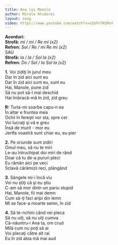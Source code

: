 ```yaml
---
title: Ana lui Manole
author: Mirela Atudorei
layout: song
video: https://www.youtube.com/watch?v=n2bFn7N3MvY
---
```


**Acorduri:**  
**Strofă:** *mi / mi / Re mi (x2)*  
**Refren:** *Sol / Re / mi Re mi (x2)*  
SAU  
**Strofă:** *la / la / Sol la (x2)*  
**Refren:** *Do / Sol / la Sol la (x2)* 


**1\.** Voi zidiţi în jurul meu  
Dar în zid aici sunt eu  
Dar în zid aici sunt eu, sunt eu  
Hai, Manole, pune zid  
Să nu pot să-l mai deschid  
Hai îmbracă-mă în zid, zid greu  


**R:** Turla-mi soarbe capu-n ea  
În altar e fruntea mea  
Ochii în fereşti vor sta, spre cer  
Voi lucraţi şi vă e greu  
Însă de murit - mor eu  
Jertfa voastră sunt chiar eu, eu pier  


**2\.** Pe oriunde sunt zidiri  
Omul meu, să nu te miri  
Le-au întruchipat doi miri de rând  
Doar că tu de-a pururi pleci  
Eu rămân aici pe veci  
Sclavă cărămizii reci, plângând  


**3.** Sângele mi-i încă viu  
Voi nu ştiţi că şi eu ştiu  
C-am să mor dintr-un pariu stupid  
Hai, Manole, fii mai demn  
Cum să-ţi faci aripi din lemn  
Mi se face-a moarte semn, în zid  


**4.** Să te-nchini când vei pleca  
Să nu uiţi, să nu uiţi cumva  
Că-năuntru-i Ana ta, om crud  
Milă cum nu poţi să ai  
Voi plecaţi către alt rai  
Eu în zid abia mă mai aud  
